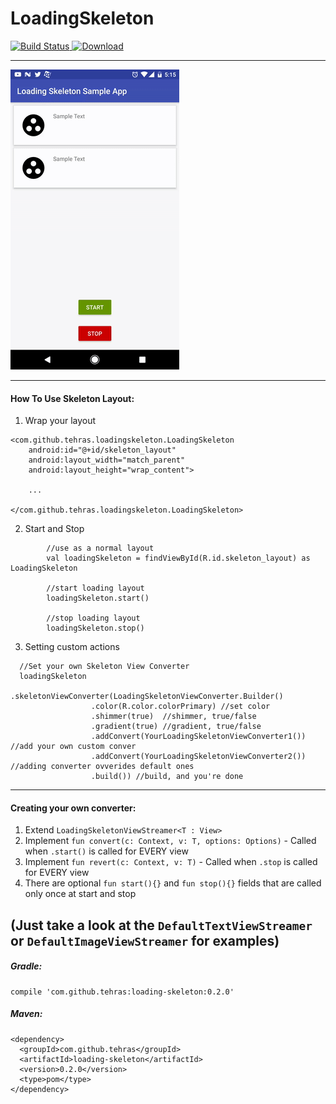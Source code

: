 # LoadingSkeleton
[![Build Status](https://travis-ci.org/tehras/LoadingSkeleton.svg?branch=master)](https://travis-ci.org/tehras/LoadingSkeleton)[ ![Download](https://api.bintray.com/packages/tehras/maven/loading-skeleton/images/download.svg) ](https://bintray.com/tehras/maven/loading-skeleton/_latestVersion)

---

![Demo GIF](/assets/demo_gif_small.gif "Demo GIF")

---

<h4>How To Use Skeleton Layout:</h4>

1. Wrap your layout
```
<com.github.tehras.loadingskeleton.LoadingSkeleton
    android:id="@+id/skeleton_layout"
    android:layout_width="match_parent"
    android:layout_height="wrap_content">

    ...
        
</com.github.tehras.loadingskeleton.LoadingSkeleton>
```

2. Start and Stop
```
        //use as a normal layout
        val loadingSkeleton = findViewById(R.id.skeleton_layout) as LoadingSkeleton
        
        //start loading layout
        loadingSkeleton.start()
        
        //stop loading layout
        loadingSkeleton.stop()
```
3. Setting custom actions
```
  //Set your own Skeleton View Converter
  loadingSkeleton
          .skeletonViewConverter(LoadingSkeletonViewConverter.Builder()
                  .color(R.color.colorPrimary) //set color
                  .shimmer(true)  //shimmer, true/false
                  .gradient(true) //gradient, true/false
                  .addConvert(YourLoadingSkeletonViewConverter1()) //add your own custom conver
                  .addConvert(YourLoadingSkeletonViewConverter2()) //adding converter ovverides default ones
                  .build()) //build, and you're done
```
---
<h4>Creating your own converter:</h4>

1. Extend ```LoadingSkeletonViewStreamer<T : View>```
2. Implement ```fun convert(c: Context, v: T, options: Options)``` - Called when ```.start()``` is called for EVERY view
3. Implement ```fun revert(c: Context, v: T)``` - Called when ```.stop``` is called for EVERY view
4. There are optional ```fun start(){}``` and ```fun stop(){}``` fields that are called only once at start and stop

(Just take a look at the ```DefaultTextViewStreamer``` or ```DefaultImageViewStreamer``` for examples)
---

<h5>Gradle:</h5>

```
compile 'com.github.tehras:loading-skeleton:0.2.0'
```

<h5>Maven:</h5>

```
<dependency>
  <groupId>com.github.tehras</groupId>
  <artifactId>loading-skeleton</artifactId>
  <version>0.2.0</version>
  <type>pom</type>
</dependency>
```
